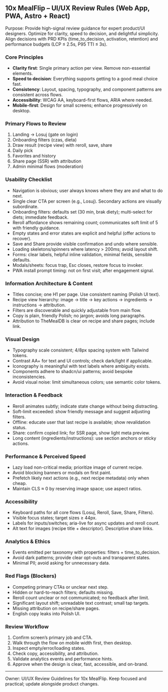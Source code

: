 ## 10x MealFlip – UI/UX Review Rules (Web App, PWA, Astro + React)

Purpose: Provide high-signal review guidance for expert product/UI designers. Optimize for clarity, speed to decision, and delightful simplicity. Align decisions with PRD KPIs (time_to_decision, activation, retention) and performance budgets (LCP ≤ 2.5s, P95 TTI ≤ 3s).

### Core Principles
- **Clarity first**: Single primary action per view. Remove non-essential elements.
- **Speed to decision**: Everything supports getting to a good meal choice fast.
- **Consistency**: Layout, spacing, typography, and component patterns are consistent across flows.
- **Accessibility**: WCAG AA, keyboard-first flows, ARIA where needed.
- **Mobile-first**: Design for small screens; enhance progressively on desktop.

### Primary Flows to Review
1) Landing → Losuj (gate on login)
2) Onboarding filters (czas, dieta)
3) Draw result (recipe view) with reroll, save, share
4) Daily pick
5) Favorites and history
6) Share page (SSR) with attribution
7) Admin minimal flows (moderation)

### Usability Checklist
- Navigation is obvious; user always knows where they are and what to do next.
- Single clear CTA per screen (e.g., Losuj). Secondary actions are visually subordinate.
- Onboarding filters: defaults set (30 min, brak diety); multi-select for diets; immediate feedback.
- Reroll affordance shows remaining count; communicates soft limit of 5 with friendly guidance.
- Empty states and error states are explicit and helpful (offer actions to recover).
- Save and Share provide visible confirmation and undo where sensible.
- Loading skeletons/spinners where latency > 200ms; avoid layout shift.
- Forms: clear labels, helpful inline validation, minimal fields, sensible defaults.
- Modals/sheets: focus trap, Esc closes, restore focus to invoker.
- PWA install prompt timing: not on first visit; after engagement signal.

### Information Architecture & Content
- Titles concise; one H1 per page. Use consistent naming (Polish UI text).
- Recipe view hierarchy: image → title → key actions → ingredients → instructions → attribution.
- Filters are discoverable and quickly adjustable from main flow.
- Copy is plain, friendly Polish; no jargon; avoids long paragraphs.
- Attribution to TheMealDB is clear on recipe and share pages; include link.

### Visual Design
- Typography scale consistent; 4/8px spacing system with Tailwind tokens.
- Contrast AA+ for text and UI controls; check dark/light if applicable.
- Iconography is meaningful with text labels where ambiguity exists.
- Components adhere to shadcn/ui patterns; avoid bespoke inconsistencies.
- Avoid visual noise: limit simultaneous colors; use semantic color tokens.

### Interaction & Feedback
- Reroll animates subtly; indicate state change without being distracting.
- Soft-limit exceeded: show friendly message and suggest adjusting filters.
- Offline: educate user that last recipe is available; show revalidation status.
- Share: confirm copied link; for SSR page, show light meta preview.
- Long content (ingredients/instructions): use section anchors or sticky actions.

### Performance & Perceived Speed
- Lazy load non-critical media; prioritize image of current recipe.
- Avoid blocking banners or modals on first paint.
- Prefetch likely next actions (e.g., next recipe metadata) only when cheap.
- Maintain CLS ≈ 0 by reserving image space; use aspect ratios.

### Accessibility
- Keyboard paths for all core flows (Losuj, Reroll, Save, Share, Filters).
- Visible focus states; target sizes ≥ 44px.
- Labels for inputs/switches; aria-live for async updates and reroll count.
- Alt text for images (recipe title + descriptor). Descriptive share links.

### Analytics & Ethics
- Events emitted per taxonomy with properties: filters + time_to_decision.
- Avoid dark patterns; provide clear opt-outs and transparent states.
- Minimal PII; avoid asking for unnecessary data.

### Red Flags (Blockers)
- Competing primary CTAs or unclear next step.
- Hidden or hard-to-reach filters; defaults missing.
- Reroll count unclear or not communicated; no feedback after limit.
- Significant layout shift; unreadable text contrast; small tap targets.
- Missing attribution on recipe/share pages.
- English copy leaks into Polish UI.

### Review Workflow
1. Confirm screen’s primary job and CTA.
2. Walk through the flow on mobile width first, then desktop.
3. Inspect empty/error/loading states.
4. Check copy, accessibility, and attribution.
5. Validate analytics events and performance hints.
6. Approve when the design is clear, fast, accessible, and on-brand.

---
Owner: UI/UX Review Guidelines for 10x MealFlip. Keep focused and practical; update alongside product changes.


